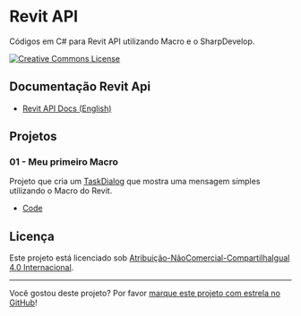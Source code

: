 # Revit API
Códigos em C# para Revit API utilizando Macro e o SharpDevelop.

<a rel="license" href="https://creativecommons.org/licenses/by-nc-sa/4.0/deed.pt"><img alt="Creative Commons License" style="border-width:0" src="https://i.creativecommons.org/l/by-nc-sa/4.0/88x31.png" /></a>

## Documentação Revit Api

* [Revit API Docs (English)][Revit API Docs]

## Projetos

### 01 - Meu primeiro Macro

Projeto que cria um [TaskDialog] que mostra uma mensagem simples utilizando o Macro do Revit.

* [Code](code/01-meu-primeiro-macro/)

## Licença

<p>Este projeto está licenciado sob <a rel="license" href="https://creativecommons.org/licenses/by-nc-sa/4.0/deed.pt">Atribuição-NãoComercial-CompartilhaIgual 4.0 Internacional</a>.</p>

---

Você gostou deste projeto? Por favor [marque este projeto com estrela no GitHub](https://github.com/ricaun/RevitAPI/stargazers)!

[Revit API Docs]: https://www.revitapidocs.com/
[TaskDialog]: https://www.revitapidocs.com/2020/853afb57-7455-a636-9881-61a391118c16.htm